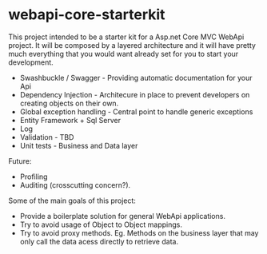 # webapi-core-starterkit

This project intended to be a starter kit for a Asp.net Core MVC WebApi project. It will be composed by a layered architecture 
and it will have pretty much everything that you would want already set for you to start your development.

* Swashbuckle / Swagger - Providing automatic documentation for your Api
* Dependency Injection - Architecure in place to prevent developers on creating objects on their own.
* Global exception handling - Central point to handle generic exceptions
* Entity Framework + Sql Server 
* Log
* Validation - TBD
* Unit tests - Business and Data layer

Future:
* Profiling
* Auditing (crosscutting concern?).

Some of the main goals of this project:

* Provide a boilerplate solution for general WebApi applications.
* Try to avoid usage of Object to Object mappings.
* Try to avoid proxy methods. Eg. Methods on the business layer that may only call the data acess directly to retrieve data.
